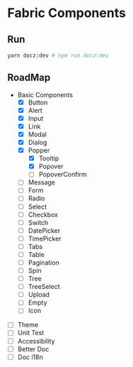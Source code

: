 # Fabric Components

## Run

```sh
yarn docz:dev # npm run docz:dev
```

## RoadMap
- Basic Components
  - [x] Button
  - [x] Alert
  - [x] Input
  - [x] Link
  - [x] Modal
  - [x] Dialog
  - [x] Popper
    - [x] Tooltip
    - [x] Popover
    - [ ] PopoverConfirm
  - [ ] Message
  - [ ] Form
  - [ ] Radio
  - [ ] Select
  - [ ] Checkbox
  - [ ] Switch
  - [ ] DatePicker
  - [ ] TimePicker
  - [ ] Tabs
  - [ ] Table
  - [ ] Pagination
  - [ ] Spin
  - [ ] Tree
  - [ ] TreeSelect
  - [ ] Upload
  - [ ] Empty
  - [ ] Icon
- [ ] Theme
- [ ] Unit Test
- [ ] Accessibility
- [ ] Better Doc
- [ ] Doc i18n